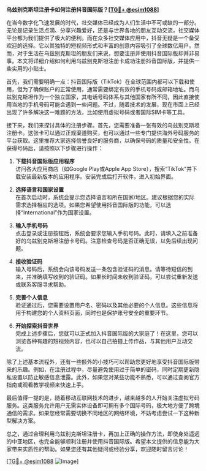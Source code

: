 **乌兹别克斯坦注册卡如何注册抖音国际版？[[TG💪+ @esim1088](https://t.me/s/esim1088)]**

在当今数字化飞速发展的时代，社交媒体已经成为人们生活中不可或缺的一部分。无论是记录生活点滴、分享兴趣爱好，还是与世界各地的朋友互动交流，社交媒体平台都为我们提供了极大的便利。而在众多社交媒体应用中，抖音无疑是一个备受欢迎的选择。它以其独特的短视频形式和丰富的创意内容吸引了全球数亿用户。然而，对于生活在乌兹别克斯坦的朋友们来说，想要注册并使用抖音国际版却并非易事。本文将详细介绍如何利用乌兹别克斯坦注册卡成功注册抖音国际版，并提供一些实用的小贴士。

首先，我们需要明确一点：抖音国际版（TikTok）在全球范围内都可以下载和使用，但为了确保账户的正常使用，通常需要绑定有效的手机号码或邮箱地址。而乌兹别克斯坦作为一个独立国家，其电话号码体系与其他国家有所不同，因此直接使用当地的手机号码可能会遇到一些问题。不过，随着技术的发展，现在市面上已经出现了许多解决这一难题的方法，比如使用虚拟号码或者国际SIM卡等工具。

接下来，我们来探讨具体的注册步骤。首先，您需要准备一张有效的乌兹别克斯坦注册卡。这张卡可以通过正规渠道购买，也可以通过一些专门提供海外号码服务的平台获取。这里推荐大家选择信誉良好的服务商，以确保号码的质量和安全性。在获得号码后，请按照以下步骤进行操作：

1. **下载抖音国际版应用程序**  
   访问各大应用商店（如Google Play或Apple App Store），搜索“TikTok”并下载安装最新版本的应用程序。安装完成后打开软件，进入初始界面。

2. **选择语言和国家设置**  
   在首次启动时，系统会提示您选择语言和所在国家/地区。建议根据您的实际需求选择相应的选项。如果您希望使用抖音国际版的功能，可以选择“International”作为国家设置。

3. **输入手机号码**  
   点击登录或注册按钮后，系统会要求您输入手机号码。此时，请填入之前准备好的乌兹别克斯坦注册卡号码。注意检查号码是否正确无误，以免后续出现问题。

4. **接收验证码**  
   输入号码后，系统会向该号码发送一条包含验证码的消息。请等待短信的到来，并准确填写收到的验证码。如果长时间未收到验证码，可以尝试重新发送或联系客服寻求帮助。

5. **完善个人信息**  
   验证通过后，您需要设置用户名、密码以及其他必要的个人信息。这些信息将用于构建您的个人资料页面，同时也是保护账号安全的重要环节。

6. **开始探索抖音世界**  
   完成上述步骤后，您就可以正式加入抖音国际版的大家庭了！在这里，您可以浏览各种有趣的短视频内容，也可以自己拍摄上传作品，与其他用户互动交流。

除了上述基本流程外，还有一些额外的小技巧可以帮助您更好地享受抖音国际版带来的乐趣。例如，在注册过程中，尽量避免使用过于简单的密码，同时定期更新隐私设置以防止敏感信息泄露。此外，如果您对某些功能不熟悉，可以通过查阅官方指南或观看教学视频来快速上手。

最后值得一提的是，随着移动互联网技术的进步，越来越多的人开始关注虚拟号码服务。这类服务允许用户无需实体设备即可拥有多个国际号码，极大地方便了跨境通信的需求。如果您经常需要切换不同地区的网络环境，不妨考虑尝试一下这种新型解决方案。

总之，通过合理利用乌兹别克斯坦注册卡，再加上正确的操作方法，即使身处遥远的中亚地区，也完全能够顺利注册并使用抖音国际版。希望本文提供的信息能为大家带来实质性的帮助。如果您还有其他疑问或经验分享，欢迎随时留言讨论！

[[TG💪+ @esim1088](https://t.me/s/esim1088) ![Image](https://i.postimg.cc/4NQfJmqS/Snipaste-2025-05-13-00-14-12.png)]